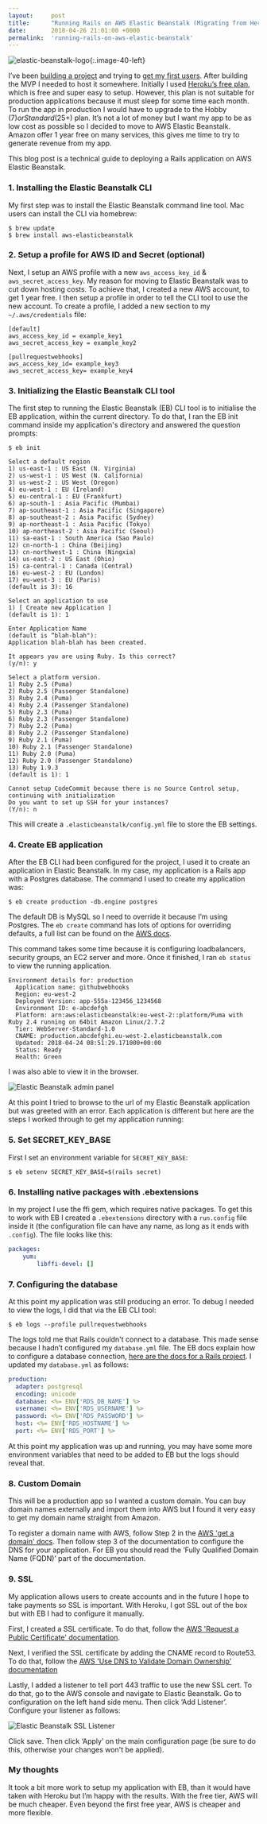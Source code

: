```yaml
---
layout:     post
title:      "Running Rails on AWS Elastic Beanstalk (Migrating from Heroku to AWS)"
date:       2018-04-26 21:01:00 +0000
permalink:  'running-rails-on-aws-elastic-beanstalk'
---
```


![elastic-beanstalk-logo](/assets/elastic-beanstalk-logo.png){:.image-40-left}

I’ve been [building a project](http://tomkadwill.com/2018/03/01/building-stuff.html) and trying to [get my first users](http://tomkadwill.com/getting-my-first-user). After building the MVP I needed to host it somewhere. Initially I used [Heroku’s free plan](https://www.heroku.com/pricing), which is free and super easy to setup. However, this plan is not suitable for production applications because it must sleep for some time each month. To run the app in production I would have to upgrade to the Hobby ($7) or Standard ($25+) plan. It’s not a lot of money but I want my app to be as low cost as possible so I decided to move to AWS Elastic Beanstalk. Amazon offer 1 year free on many services, this gives me time to try to generate revenue from my app.

This blog post is a technical guide to deploying a Rails application on AWS Elastic Beanstalk.

### 1. Installing the Elastic Beanstalk CLI
My first step was to install the Elastic Beanstalk command line tool. Mac users can install the CLI via homebrew:

```
$ brew update
$ brew install aws-elasticbeanstalk
```

### 2. Setup a profile for AWS ID and Secret (optional)
Next, I setup an AWS profile with a new `aws_access_key_id` & `aws_secret_access_key`. My reason for moving to Elastic Beanstalk was to cut down hosting costs. To achieve that, I created a new AWS account, to get 1 year free. I then setup a profile in order to tell the CLI tool to use the new account. To create a profile, I added a new section to my `~/.aws/credentials` file:

```
[default]
aws_access_key_id = example_key1
aws_secret_access_key = example_key2

[pullrequestwebhooks]
aws_access_key_id= example_key3
aws_secret_access_key= example_key4
```

### 3. Initializing the Elastic Beanstalk CLI tool
The first step to running the Elastic Beanstalk (EB) CLI tool is to initialise the EB application, within the current directory. To do that, I ran the EB init command inside my application's directory and answered the question prompts:

```
$ eb init

Select a default region
1) us-east-1 : US East (N. Virginia)
2) us-west-1 : US West (N. California)
3) us-west-2 : US West (Oregon)
4) eu-west-1 : EU (Ireland)
5) eu-central-1 : EU (Frankfurt)
6) ap-south-1 : Asia Pacific (Mumbai)
7) ap-southeast-1 : Asia Pacific (Singapore)
8) ap-southeast-2 : Asia Pacific (Sydney)
9) ap-northeast-1 : Asia Pacific (Tokyo)
10) ap-northeast-2 : Asia Pacific (Seoul)
11) sa-east-1 : South America (Sao Paulo)
12) cn-north-1 : China (Beijing)
13) cn-northwest-1 : China (Ningxia)
14) us-east-2 : US East (Ohio)
15) ca-central-1 : Canada (Central)
16) eu-west-2 : EU (London)
17) eu-west-3 : EU (Paris)
(default is 3): 16

Select an application to use
1) [ Create new Application ]
(default is 1): 1

Enter Application Name
(default is “blah-blah"):
Application blah-blah has been created.

It appears you are using Ruby. Is this correct?
(y/n): y

Select a platform version.
1) Ruby 2.5 (Puma)
2) Ruby 2.5 (Passenger Standalone)
3) Ruby 2.4 (Puma)
4) Ruby 2.4 (Passenger Standalone)
5) Ruby 2.3 (Puma)
6) Ruby 2.3 (Passenger Standalone)
7) Ruby 2.2 (Puma)
8) Ruby 2.2 (Passenger Standalone)
9) Ruby 2.1 (Puma)
10) Ruby 2.1 (Passenger Standalone)
11) Ruby 2.0 (Puma)
12) Ruby 2.0 (Passenger Standalone)
13) Ruby 1.9.3
(default is 1): 1

Cannot setup CodeCommit because there is no Source Control setup, continuing with initialization
Do you want to set up SSH for your instances?
(Y/n): n
```

This will create a `.elasticbeanstalk/config.yml` file to store the EB settings.

### 4. Create EB application
After the EB CLI had been configured for the project, I used it to create an application in Elastic Beanstalk. In my case, my application is a Rails app with a Postgres database. The command I used to create my application was:

```
$ eb create production -db.engine postgres
```

The default DB is MySQL so I need to override it because I’m using Postgres. The `eb create` command has lots of options for overriding defaults, a full list can be found on the [AWS docs](https://docs.aws.amazon.com/elasticbeanstalk/latest/dg/eb3-create.html#eb3-createoptions).

This command takes some time because it is configuring loadbalancers, security groups, an EC2 server and more. Once it finished, I ran `eb status` to view the running application.

```
Environment details for: production
  Application name: githubwebhooks
  Region: eu-west-2
  Deployed Version: app-555a-123456_1234568
  Environment ID: e-abcdefgh
  Platform: arn:aws:elasticbeanstalk:eu-west-2::platform/Puma with Ruby 2.4 running on 64bit Amazon Linux/2.7.2
  Tier: WebServer-Standard-1.0
  CNAME: production.abcdefghi.eu-west-2.elasticbeanstalk.com
  Updated: 2018-04-24 08:51:29.171000+00:00
  Status: Ready
  Health: Green
```

I was also able to view it in the browser.

![Elastic Beanstalk admin panel](/assets/elastic-beanstalk-admin-panel.png)

At this point I tried to browse to the url of my Elastic Beanstalk application but was greeted with an error. Each application is different but here are the steps I worked through to get my application running:

### 5. Set SECRET_KEY_BASE
First I set an environment variable for `SECRET_KEY_BASE`:

```
$ eb setenv SECRET_KEY_BASE=$(rails secret)
```

### 6. Installing native packages with .ebextensions
In my project I use the ffi gem, which requires native packages. To get this to work with EB I created a `.ebextensions` directory with a `run.config` file inside it (the configuration file can have any name, as long as it ends with `.config`). The file looks like this:

```yaml
packages:
    yum:
        libffi-devel: []
```

### 7. Configuring the database
At this point my application was still producing an error. To debug I needed to view the logs, I did that via the EB CLI tool:

```
$ eb logs --profile pullrequestwebhooks
```

The logs told me that Rails couldn't connect to a database. This made sense because I hadn’t configured my `database.yml` file. The EB docs explain how to configure a database connection, [here are the docs for a Rails project](https://docs.aws.amazon.com/elasticbeanstalk/latest/dg/create_deploy_Ruby.rds.html#ruby-rds-connect). I updated my `database.yml` as follows:

```yaml
production:
  adapter: postgresql
  encoding: unicode
  database: <%= ENV['RDS_DB_NAME'] %>
  username: <%= ENV['RDS_USERNAME'] %>
  password: <%= ENV['RDS_PASSWORD'] %>
  host: <%= ENV['RDS_HOSTNAME'] %>
  port: <%= ENV['RDS_PORT'] %>
```

At this point my application was up and running, you may have some more environment variables that need to be added to EB but the logs should reveal that.

### 8. Custom Domain

This will be a production app so I wanted a custom domain. You can buy domain names externally and import them into AWS but I found it very easy to get my domain name straight from Amazon.

To register a domain name with AWS, follow Step 2 in the [AWS 'get a domain' docs](https://aws.amazon.com/getting-started/tutorials/get-a-domain/). Then follow step 3 of the documentation to configure the DNS for your application. For EB you should read the ‘Fully Qualified Domain Name (FQDN)’ part of the documentation.

### 9. SSL

My application allows users to create accounts and in the future I hope to take payments so SSL is important. With Heroku, I got SSL out of the box but with EB I had to configure it manually.

First, I created a SSL certificate. To do that, follow the [AWS 'Request a Public Certificate' documentation](https://docs.aws.amazon.com/acm/latest/userguide/gs-acm-request-public.html).

Next, I verified the SSL certificate by adding the CNAME record to Route53. To do that, follow the [AWS 'Use DNS to Validate Domain Ownership' documentation](https://docs.aws.amazon.com/acm/latest/userguide/gs-acm-validate-dns.html)

Lastly, I added a listener to tell port 443 traffic to use the new SSL cert. To do that, go to the AWS console and navigate to Elastic Beanstalk. Go to configuration on the left hand side menu. Then click ‘Add Listener’. Configure your listener as follows:

![Elastic Beanstalk SSL Listener](/assets/elastic-beanstalk-ssl-listener.png)

Click save. Then click ‘Apply’ on the main configuration page (be sure to do this, otherwise your changes won't be applied).

### My thoughts
It took a bit more work to setup my application with EB, than it would have taken with Heroku but I’m happy with the results. With the free tier, AWS will be much cheaper. Even beyond the first free year, AWS is cheaper and more flexible.
